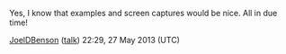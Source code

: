 Yes, I know that examples and screen captures would be nice. All in due
time!

[JoelDBenson](/wiki/user/JoelDBenson)
([talk](/wiki/user/talk/JoelDBenson)) 22:29, 27 May 2013 (UTC)
